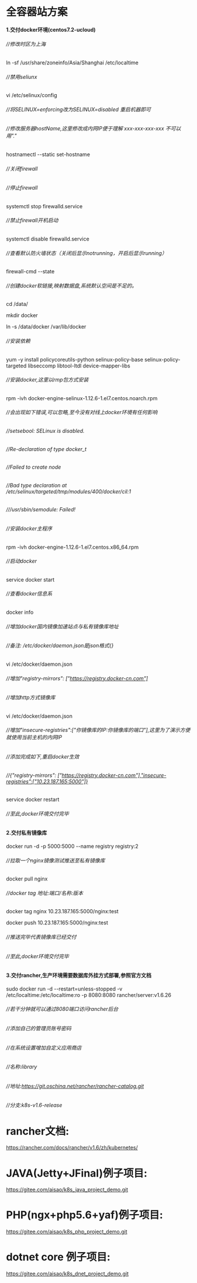 # 全容器站方案

#### 1.交付docker环境(centos7.2-ucloud)

###### //修改时区为上海
ln -sf /usr/share/zoneinfo/Asia/Shanghai /etc/localtime

###### //禁用seliunx
vi /etc/selinux/config
###### //将SELINUX=enforcing改为SELINUX=disabled 重启机器即可

###### //修改服务器hostName,这里修改成内网IP便于理解 xxx-xxx-xxx-xxx 不可以用"."
hostnamectl --static set-hostname <host-name>

###### //关闭firewall
###### //停止firewall
systemctl stop firewalld.service

###### //禁止firewall开机启动
systemctl disable firewalld.service

###### //查看默认防火墙状态（关闭后显示notrunning，开启后显示running）
firewall-cmd --state

###### //创建docker软链接,映射数据盘,系统默认空间是不足的。
cd /data/

mkdir docker

ln -s /data/docker /var/lib/docker

###### //安装依赖
yum -y install policycoreutils-python selinux-policy-base selinux-policy-targeted libseccomp libtool-ltdl device-mapper-libs

###### //安装docker,这里以rmp包方式安装
rpm -ivh docker-engine-selinux-1.12.6-1.el7.centos.noarch.rpm

###### //会出现如下错误,可以忽略,至今没有对线上docker环境有任何影响
###### //setsebool:  SELinux is disabled.
###### //Re-declaration of type docker_t
###### //Failed to create node
###### //Bad type declaration at /etc/selinux/targeted/tmp/modules/400/docker/cil:1
###### ///usr/sbin/semodule:  Failed!

###### //安装docker主程序
rpm -ivh docker-engine-1.12.6-1.el7.centos.x86_64.rpm

###### //启动docker
service docker start

###### //查看docker信息系
docker info

###### //增加docker国内镜像加速站点与私有镜像库地址
###### //备注: /etc/docker/daemon.json是json格式{}
vi /etc/docker/daemon.json
###### //增加"registry-mirrors": ["https://registry.docker-cn.com"]

###### //增加http方式镜像库
vi /etc/docker/daemon.json
###### //增加"insecure-registries":["你镜像库的IP:你镜像库的端口"],这里为了演示方便就使用当前主机的内网IP
###### //添加完成如下,重启docker生效
###### //{"registry-mirrors": ["https://registry.docker-cn.com"],"insecure-registries":["10.23.187.165:5000"]}

service docker restart

###### //至此,docker环境交付完毕

#### 2.交付私有镜像库

docker run -d -p 5000:5000 --name registry registry:2

###### //拉取一个nginx镜像测试推送至私有镜像库
docker pull nginx

###### //docker tag 地址:端口/名称:版本
docker tag nginx 10.23.187.165:5000/nginx:test

docker push 10.23.187.165:5000/nginx:test
###### //推送完毕代表镜像库已经交付
###### //至此,docker环境交付完毕

#### 3.交付rancher,生产环境需要数据库外挂方式部署,参照官方文档
sudo docker run -d --restart=unless-stopped -v /etc/localtime:/etc/localtime:ro -p 8080:8080 rancher/server:v1.6.26
###### //若干分钟就可以通过8080端口访问rancher后台
###### //添加自己的管理员账号密码
###### //在系统设置增加自定义应用商店
###### //名称:library
###### //地址:https://git.oschina.net/rancher/rancher-catalog.git
###### //分支:k8s-v1.6-release
# rancher文档:
https://rancher.com/docs/rancher/v1.6/zh/kubernetes/

# JAVA(Jetty+JFinal)例子项目:
https://gitee.com/aisao/k8s_java_project_demo.git

# PHP(ngx+php5.6+yaf)例子项目:
https://gitee.com/aisao/k8s_php_project_demo.git

# dotnet core 例子项目:
https://gitee.com/aisao/k8s_dnet_project_demo.git